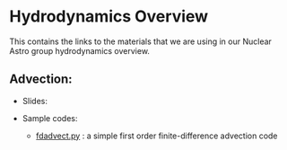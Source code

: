 # Hydrodynamics Overview

This contains the links to the materials that we are using in our
Nuclear Astro group hydrodynamics overview.


## Advection:

  * Slides:

  * Sample codes:

    * [fdadvect.py](https://github.com/zingale/hydro_examples/blob/master/advection/fdadvect.py) : a simple first order finite-difference advection code
